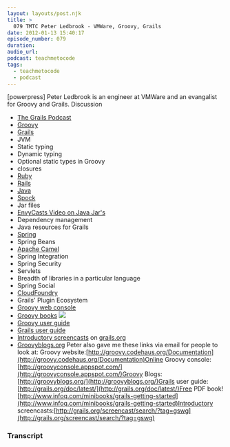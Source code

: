 ```yaml
---
layout: layouts/post.njk
title: >
  079 TMTC Peter Ledbrook - VMWare, Groovy, Grails
date: 2012-01-13 15:40:17
episode_number: 079
duration:
audio_url:
podcast: teachmetocode
tags:
  - teachmetocode
  - podcast
---
```


[powerpress] Peter Ledbrook is an engineer at VMWare and an evangalist for Groovy and Grails. Discussion

- [The Grails Podcast](http://grailspodcast.com/blog/list)
- [Groovy](http://groovy.codehaus.org/)
- [Grails](http://grails.org)
- JVM
- Static typing
- Dynamic typing
- Optional static types in Groovy
- closures
- [Ruby](http://ruby-lang.org)
- [Rails](http://rubyonrails.org)
- [Java](http://java.sun.com)
- [Spock](http://code.google.com/p/spock/)
- Jar files
- [EnvyCasts Video on Java Jar's](http://www.youtube.com/watch?v=PQbuyKUaKFo)
- Dependency management
- Java resources for Grails
- [Spring](http://www.springsource.org/)
- Spring Beans
- [Apache Camel](http://camel.apache.org/)
- Spring Integration
- Spring Security
- Servlets
- Breadth of libraries in a particular language
- Spring Social
- [CloudFoundry](http://www.cloudfoundry.com/)
- Grails' Plugin Ecosystem
- [Groovy web console](http://groovyconsole.appspot.com)
- [Groovy books](http://www.amazon.com/mn/search/?_encoding=UTF8&x=0&tag=chamaxwoo-20&linkCode=ur2&y=0&camp=1789&creative=390957&field-keywords=groovy%20programming&url=search-alias%3Dstripbooks&sprefix=groovy%20programming) ![](https://www.assoc-amazon.com/e/ir?t=chamaxwoo-20&l=ur2&o=1)
- [Groovy user guide](http://groovy.codehaus.org/User+Guide)
- [Grails user guide](http://grails.org/doc/latest/)
- [Introductory screencasts](http://grails.org/Grails+Screencasts) on [grails.org](http://grails.org)
- [Groovyblogs.org](http://groovyblogs.org)
  Peter also gave me these links via email for people to look at: Groovy website:[http://groovy.codehaus.org/Documentation](http://groovy.codehaus.org/Documentation)Online Groovy console:[http://groovyconsole.appspot.com/](http://groovyconsole.appspot.com/)Groovy Blogs:[http://groovyblogs.org/](http://groovyblogs.org/)Grails user guide:[http://grails.org/doc/latest/](http://grails.org/doc/latest/)Free PDF book![http://www.infoq.com/minibooks/grails-getting-started](http://www.infoq.com/minibooks/grails-getting-started)Introductory screencasts:[http://grails.org/screencast/search/?tag=gswg](http://grails.org/screencast/search/?tag=gswg)

### Transcript
